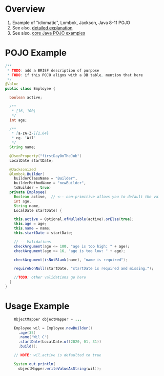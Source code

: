 # Overview
1. Example of "idiomatic", Lombok, Jackson, Java 8-11 POJO
1. See also, [detailed explanation](./pojos.lombok.java8-11.md)
1. See also, [core Java POJO examples](./pojos.core.java8-11.md)

# POJO Example
```java
/**
 * TODO: add a BRIEF description of purpose
 * TODO: if this POJO aligns with a DB table, mention that here
 */
@Value
public class Employee {

  boolean active;

  /**
   * [16, 100]
   */
  int age;

  /**
   * [a-zA-Z-]{2,64}
   * eg. "Wil"
   */
  String name;

  @JsonProperty("firstDayOnTheJob")
  LocalDate startDate;

  @Jacksonized
  @lombok.Builder(
    builderClassName = "Builder",
    builderMethodName = "newBuilder",
    toBuilder = true)
  private Employee(
    Boolean active,  // <-- non-primitive allows you to default the value
    int age,
    String name,
    LocalDate startDate) {

    this.active = Optional.ofNullable(active).orElse(true);
    this.age = age;
    this.name = name;
    this.startDate = startDate;

    // -- Validations
    checkArgument(age <= 100, "age is too high: " + age);
    checkArgument(age >= 16, "age is too low: " + age);

    checkArgument(isNotBlank(name), "name is required");

    requireNonNull(startDate, "startDate is required and missing.");

    //TODO: other validations go here
  }
}
```

# Usage Example
```java
    ObjectMapper objectMapper = ...

    Employee wil = Employee.newBuilder()
      .age(35)
      .name("Wil C")
      .startDate(LocalDate.of(2020, 01, 31))
      .build();

    // NOTE: wil.active is defaulted to true

    System.out.println(
      objectMapper.writeValueAsString(wil));
```
